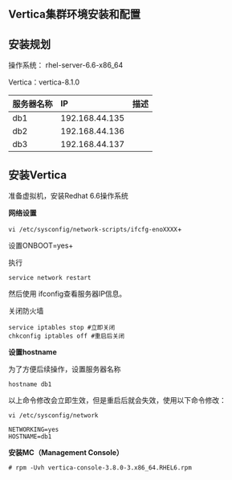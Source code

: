 ## **Vertica集群环境安装和配置**

## 安装规划

操作系统： rhel-server-6.6-x86\_64

Vertica：vertica-8.1.0

| 服务器名称 | IP | 描述 |
| :--- | :--- | :--- |
| db1 | 192.168.44.135 |  |
| db2 | 192.168.44.136 |  |
| db3 | 192.168.44.137 |  |

## **安装Vertica**

准备虚拟机，安装Redhat 6.6操作系统

**网络设置**

`vi /etc/sysconfig/network-scripts/ifcfg-enoXXXX`+

设置ONBOOT=yes+

执行

`service network restart`

然后使用 ifconfig查看服务器IP信息。

关闭防火墙

```
service iptables stop #立即关闭
chkconfig iptables off #重启后关闭
```

**设置hostname**

为了方便后续操作，设置服务器名称

`hostname db1`

以上命令修改会立即生效，但是重启后就会失效，使用以下命令修改：

```
vi /etc/sysconfig/network

NETWORKING=yes
HOSTNAME=db1
```

**安装MC（Management Console）**

```
# rpm -Uvh vertica-console-3.8.0-3.x86_64.RHEL6.rpm
```




